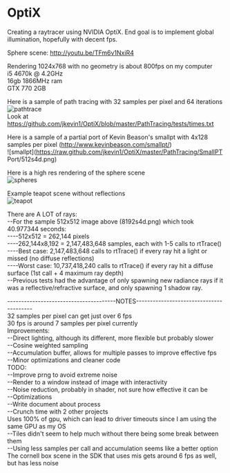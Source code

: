 # OptiX

Creating a raytracer using NVIDIA OptiX.  End goal is to implement global illumination, hopefully with decent fps.

Sphere scene: http://youtu.be/TFm6v1NxiR4  

Rendering 1024x768 with no geometry is about 800fps on my computer  
i5 4670k @ 4.2GHz  
16gb 1866MHz ram  
GTX 770 2GB

Here is a sample of path tracing with 32 samples per pixel and 64 iterations  
![pathtrace](https://raw.github.com/jkevin1/OptiX/master/PathTracing/tests/32x64.png)  
Look at https://github.com/jkevin1/OptiX/blob/master/PathTracing/tests/times.txt

Here is a sample of a partial port of Kevin Beason's smallpt with 4x128 samples per pixel (http://www.kevinbeason.com/smallpt/)  
![smallpt](https://raw.github.com/jkevin1/OptiX/master/PathTracing/SmallPT Port/512s4d.png)

Here is a high res rendering of the sphere scene  
![spheres](https://raw.github.com/jkevin1/OptiX/master/spheres.png)

Example teapot scene without reflections  
![teapot](https://raw.github.com/jkevin1/OptiX/master/flat.png)

There are A LOT of rays:  
--For the sample 512x512 image above (8192s4d.png) which took 40.977344 seconds:  
----512x512 = 262,144 pixels  
----262,144x8,192 = 2,147,483,648 samples, each with 1-5 calls to rtTrace()  
----Best case: 2,147,483,648 calls to rtTrace() if every ray hit a light or missed (no diffuse reflections)  
----Worst case: 10,737,418,240 calls to rtTrace() if every ray hit a diffuse surface (1st call + 4 maximum ray depth)  
--Previous tests had the advantage of only spawning new radiance rays if it was a reflective/refractive surface, and only spawning 1 shadow ray.

---------------------------------------NOTES----------------------------------------  
32 samples per pixel can get just over 6 fps  
30 fps is around 7 samples per pixel currently  
Improvements:  
--Direct lighting, although its different, more flexible but probably slower  
--Cosine weighted sampling  
--Accumulation buffer, allows for multiple passes to improve effective fps  
--Minor optimizations and cleaner code  
TODO:  
--Improve prng to avoid extreme noise  
--Render to a window instead of image with interactivity  
--Noise reduction, probably in shader, not sure how effective it can be  
--Optimizations  
--Write document about process  
--Crunch time with 2 other projects  
Uses 100% of gpu, which can lead to driver timeouts since I am using the same GPU as my OS  
--Tiles didn't seem to help much without there being some break between them  
--Using less samples per call and accumulation seems like a better option  
The cornell box scene in the SDK that uses mis gets around 6 fps as well, but has less noise
